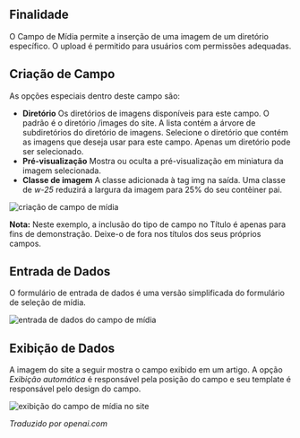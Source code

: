 <!-- Filename: J3.x:Adding_custom_fields/Media_Field / Display title: Campo de Mídia -->

## Finalidade

O Campo de Mídia permite a inserção de uma imagem de um diretório específico. O upload é permitido para usuários com permissões adequadas.


## Criação de Campo

As opções especiais dentro deste campo são:

- **Diretório** Os diretórios de imagens disponíveis para este campo. O padrão é o diretório /images do site. A lista contém a árvore de subdiretórios do diretório de imagens. Selecione o diretório que contém as imagens que deseja usar para este campo. Apenas um diretório pode ser selecionado.
- **Pré-visualização** Mostra ou oculta a pré-visualização em miniatura da imagem selecionada.
- **Classe de imagem** A classe adicionada à tag img na saída. Uma classe de *w-25* reduzirá a largura da imagem para 25% do seu contêiner pai.

![criação de campo de mídia](../../../en/images/fields/fields-media-edit.png)

**Nota:** Neste exemplo, a inclusão do tipo de campo no Título é apenas para fins de demonstração. Deixe-o de fora nos títulos dos seus próprios campos.


## Entrada de Dados

O formulário de entrada de dados é uma versão simplificada do formulário de seleção de mídia.

![entrada de dados do campo de mídia](../../../en/images/fields/fields-media-data-entry.png)


## Exibição de Dados

A imagem do site a seguir mostra o campo exibido em um artigo. A opção *Exibição automática* é responsável pela posição do campo e seu template é responsável pelo design do campo.

![exibição do campo de mídia no site](../../../en/images/fields/fields-media-site.png)

*Traduzido por openai.com*

